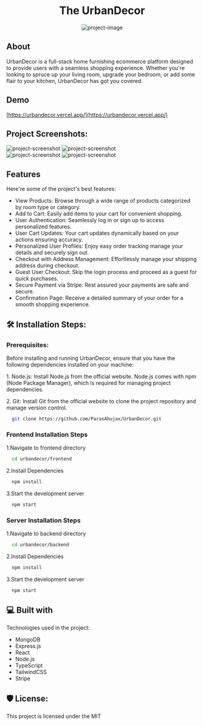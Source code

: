 <div>
<h1 align="center" id="title">The UrbanDecor</h1>
</div>

<p align="center"><img src="https://private-user-images.githubusercontent.com/141908812/326914283-879d0a4f-46f8-4cb7-b421-9567ced329c0.png?jwt=eyJhbGciOiJIUzI1NiIsInR5cCI6IkpXVCJ9.eyJpc3MiOiJnaXRodWIuY29tIiwiYXVkIjoicmF3LmdpdGh1YnVzZXJjb250ZW50LmNvbSIsImtleSI6ImtleTUiLCJleHAiOjE3MTQ0OTc1MjQsIm5iZiI6MTcxNDQ5NzIyNCwicGF0aCI6Ii8xNDE5MDg4MTIvMzI2OTE0MjgzLTg3OWQwYTRmLTQ2ZjgtNGNiNy1iNDIxLTk1NjdjZWQzMjljMC5wbmc_WC1BbXotQWxnb3JpdGhtPUFXUzQtSE1BQy1TSEEyNTYmWC1BbXotQ3JlZGVudGlhbD1BS0lBVkNPRFlMU0E1M1BRSzRaQSUyRjIwMjQwNDMwJTJGdXMtZWFzdC0xJTJGczMlMkZhd3M0X3JlcXVlc3QmWC1BbXotRGF0ZT0yMDI0MDQzMFQxNzEzNDRaJlgtQW16LUV4cGlyZXM9MzAwJlgtQW16LVNpZ25hdHVyZT1kOTUzYjdmNTBiZTA4OWM4NjljYmVlYTliZjg2Y2YzNzlhMmI5Mzc0MDQyODcwZTMzOWE0MzhlZDM4ZGNkN2NlJlgtQW16LVNpZ25lZEhlYWRlcnM9aG9zdCZhY3Rvcl9pZD0wJmtleV9pZD0wJnJlcG9faWQ9MCJ9.9T0r91vpZAznlnWL0VbXXWZoY0PHFNgwZbQ83PNV9ng" alt="project-image"></p>

<h2>About</h2>
<p id="description">UrbanDecor is a full-stack home furnishing ecommerce platform designed to provide users with a seamless shopping experience. Whether you're looking to spruce up your living room, upgrade your bedroom, or add some flair to your kitchen, UrbanDecor has got you covered.</p>

<h2>Demo</h2>

[https://urbandecor.vercel.app/](https://urbandecor.vercel.app/)

<h2>Project Screenshots:</h2>
<div>
<img src="https://private-user-images.githubusercontent.com/141908812/326914256-09042251-8071-4602-8c18-3833ab8ac229.png?jwt=eyJhbGciOiJIUzI1NiIsInR5cCI6IkpXVCJ9.eyJpc3MiOiJnaXRodWIuY29tIiwiYXVkIjoicmF3LmdpdGh1YnVzZXJjb250ZW50LmNvbSIsImtleSI6ImtleTUiLCJleHAiOjE3MTQ0OTc1MjQsIm5iZiI6MTcxNDQ5NzIyNCwicGF0aCI6Ii8xNDE5MDg4MTIvMzI2OTE0MjU2LTA5MDQyMjUxLTgwNzEtNDYwMi04YzE4LTM4MzNhYjhhYzIyOS5wbmc_WC1BbXotQWxnb3JpdGhtPUFXUzQtSE1BQy1TSEEyNTYmWC1BbXotQ3JlZGVudGlhbD1BS0lBVkNPRFlMU0E1M1BRSzRaQSUyRjIwMjQwNDMwJTJGdXMtZWFzdC0xJTJGczMlMkZhd3M0X3JlcXVlc3QmWC1BbXotRGF0ZT0yMDI0MDQzMFQxNzEzNDRaJlgtQW16LUV4cGlyZXM9MzAwJlgtQW16LVNpZ25hdHVyZT05OWNiZTk1MjhlNzRhOGYxOTU3ZTY4OWY5M2NiMmEwMGY2MmY1NjFhY2E2ODA2YTUzNDMyNDRlZDFhODI4MGJmJlgtQW16LVNpZ25lZEhlYWRlcnM9aG9zdCZhY3Rvcl9pZD0wJmtleV9pZD0wJnJlcG9faWQ9MCJ9.9v0JE26juAYPaONAcbZhaI6w1hdv8b3X8GZwpYQH98U" alt="project-screenshot" />
<img src="https://private-user-images.githubusercontent.com/141908812/326914112-4be31ee3-eba4-45b0-8187-c86ce7c9ed63.png?jwt=eyJhbGciOiJIUzI1NiIsInR5cCI6IkpXVCJ9.eyJpc3MiOiJnaXRodWIuY29tIiwiYXVkIjoicmF3LmdpdGh1YnVzZXJjb250ZW50LmNvbSIsImtleSI6ImtleTUiLCJleHAiOjE3MTQ0OTc1MjQsIm5iZiI6MTcxNDQ5NzIyNCwicGF0aCI6Ii8xNDE5MDg4MTIvMzI2OTE0MTEyLTRiZTMxZWUzLWViYTQtNDViMC04MTg3LWM4NmNlN2M5ZWQ2My5wbmc_WC1BbXotQWxnb3JpdGhtPUFXUzQtSE1BQy1TSEEyNTYmWC1BbXotQ3JlZGVudGlhbD1BS0lBVkNPRFlMU0E1M1BRSzRaQSUyRjIwMjQwNDMwJTJGdXMtZWFzdC0xJTJGczMlMkZhd3M0X3JlcXVlc3QmWC1BbXotRGF0ZT0yMDI0MDQzMFQxNzEzNDRaJlgtQW16LUV4cGlyZXM9MzAwJlgtQW16LVNpZ25hdHVyZT04Yjk1NmRiNTcyOTU1YjNmOTQ0MDExMTAxODU2MzUzMTlhNDEyNDEwMjM5NzRhOGJlMDRjM2M1MWEzMTRkMTgxJlgtQW16LVNpZ25lZEhlYWRlcnM9aG9zdCZhY3Rvcl9pZD0wJmtleV9pZD0wJnJlcG9faWQ9MCJ9.TYstmAv0CRvEicMH4dHUqMDkJkk5UpL8dHzAB5m75vQ" alt="project-screenshot" />
</div>
<div>
<img src="https://private-user-images.githubusercontent.com/141908812/326914228-766f3e76-9005-449c-ad7c-ab72cb552d40.png?jwt=eyJhbGciOiJIUzI1NiIsInR5cCI6IkpXVCJ9.eyJpc3MiOiJnaXRodWIuY29tIiwiYXVkIjoicmF3LmdpdGh1YnVzZXJjb250ZW50LmNvbSIsImtleSI6ImtleTUiLCJleHAiOjE3MTQ0OTc1MjQsIm5iZiI6MTcxNDQ5NzIyNCwicGF0aCI6Ii8xNDE5MDg4MTIvMzI2OTE0MjI4LTc2NmYzZTc2LTkwMDUtNDQ5Yy1hZDdjLWFiNzJjYjU1MmQ0MC5wbmc_WC1BbXotQWxnb3JpdGhtPUFXUzQtSE1BQy1TSEEyNTYmWC1BbXotQ3JlZGVudGlhbD1BS0lBVkNPRFlMU0E1M1BRSzRaQSUyRjIwMjQwNDMwJTJGdXMtZWFzdC0xJTJGczMlMkZhd3M0X3JlcXVlc3QmWC1BbXotRGF0ZT0yMDI0MDQzMFQxNzEzNDRaJlgtQW16LUV4cGlyZXM9MzAwJlgtQW16LVNpZ25hdHVyZT1jMzE1NDY4ZGYzNjc4YWU3ZGFiMmY4YWEwNTQ1OTRjYTg3MjI5MTFmOGM2NzEwOWQ0MjRmMGZkNGQyYzcwNjMwJlgtQW16LVNpZ25lZEhlYWRlcnM9aG9zdCZhY3Rvcl9pZD0wJmtleV9pZD0wJnJlcG9faWQ9MCJ9.h-UP_WRRSiT2U4S1NzEjPSHPU4rnT7T0an8Poc3RTFI" alt="project-screenshot" />
<img src="https://private-user-images.githubusercontent.com/141908812/326914166-69dc54fc-09a9-4698-ade6-3be37bd0aeac.png?jwt=eyJhbGciOiJIUzI1NiIsInR5cCI6IkpXVCJ9.eyJpc3MiOiJnaXRodWIuY29tIiwiYXVkIjoicmF3LmdpdGh1YnVzZXJjb250ZW50LmNvbSIsImtleSI6ImtleTUiLCJleHAiOjE3MTQ0OTc1MjQsIm5iZiI6MTcxNDQ5NzIyNCwicGF0aCI6Ii8xNDE5MDg4MTIvMzI2OTE0MTY2LTY5ZGM1NGZjLTA5YTktNDY5OC1hZGU2LTNiZTM3YmQwYWVhYy5wbmc_WC1BbXotQWxnb3JpdGhtPUFXUzQtSE1BQy1TSEEyNTYmWC1BbXotQ3JlZGVudGlhbD1BS0lBVkNPRFlMU0E1M1BRSzRaQSUyRjIwMjQwNDMwJTJGdXMtZWFzdC0xJTJGczMlMkZhd3M0X3JlcXVlc3QmWC1BbXotRGF0ZT0yMDI0MDQzMFQxNzEzNDRaJlgtQW16LUV4cGlyZXM9MzAwJlgtQW16LVNpZ25hdHVyZT05NTAzNjAyNmEyMjg3YzJlNmI2MjkzZTAyMGQyOTVjZTM1ODU5MDI0ZTU1MTM3NTNhM2JjN2U1ZTA4OWI5MTEwJlgtQW16LVNpZ25lZEhlYWRlcnM9aG9zdCZhY3Rvcl9pZD0wJmtleV9pZD0wJnJlcG9faWQ9MCJ9.bLbMudpdW4ONlYaGrfVih4dAgqXa_jQPaRlktDtRLls" alt="project-screenshot" />
</div>

  
  
<h2>Features</h2>

Here're some of the project's best features:

*   View Products: Browse through a wide range of products categorized by room type or category.
*   Add to Cart: Easily add items to your cart for convenient shopping.
*   User Authentication: Seamlessly log in or sign up to access personalized features.
*   User Cart Updates: Your cart updates dynamically based on your actions ensuring accuracy.
*   Personalized User Profiles: Enjoy easy order tracking manage your details and securely sign out.
*   Checkout with Address Management: Effortlessly manage your shipping address during checkout.
*   Guest User Checkout: Skip the login process and proceed as a guest for quick purchases.
*   Secure Payment via Stripe: Rest assured your payments are safe and secure.
*   Confirmation Page: Receive a detailed summary of your order for a smooth shopping experience.

<h2>🛠️ Installation Steps:</h2>
<h3>Prerequisites:</h3>
<p>Before installing and running UrbanDecor, ensure that you have the following dependencies installed on your machine:</p>

<p>1. Node.js: Install Node.js from the official website. Node.js comes with npm (Node Package Manager), which is required for managing project dependencies.</p>
<p>2. Git: Install Git from the official website to clone the project repository and manage version control.</p>

```bash
  git clone https://github.com/ParasAhujax/UrbanDecor.git
```

<h3>Frontend Installation Steps</h3>

<p>1.Navigate to frontend directory</p>

```bash
  cd urbandecor/frontend
```

<p>2.Install Dependencies</p>

```bash
  npm install
```

<p>3.Start the development server</p>

```bash
  npm start
```

<h3>Server Installation Steps</h3>

<p>1.Navigate to backend directory</p>

```bash
  cd urbandecor/backend
```

<p>2.Install Dependencies</p>

```bash
  npm install
```

<p>3.Start the development server</p>

```bash
  npm start
```

  
<h2>💻 Built with</h2>

Technologies used in the project:
*  MongoDB
*  Express.js
*  React
*  Node.js
*  TypeScript
*  TailwindCSS
*  Stripe

<h2>🛡️ License:</h2>

This project is licensed under the MIT

